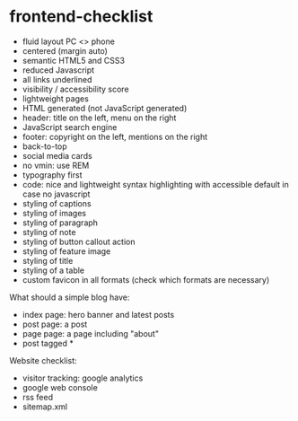 # frontend-checklist

* fluid layout PC <> phone
* centered (margin auto)
* semantic HTML5 and CSS3
* reduced Javascript
* all links underlined
* visibility / accessibility score
* lightweight pages
* HTML generated (not JavaScript generated)
* header: title on the left, menu on the right
* JavaScript search engine
* footer: copyright on the left, mentions on the right
* back-to-top
* social media cards
* no vmin: use REM
* typography first
* code: nice and lightweight syntax highlighting with accessible default in case no javascript
* styling of captions
* styling of images
* styling of paragraph
* styling of note
* styling of button callout action
* styling of feature image
* styling of title
* styling of a table
* custom favicon in all formats (check which formats are necessary)

What should a simple blog have:
* index page: hero banner and latest posts
* post page: a post
* page page: a page including "about"
* post tagged *



Website checklist:
* visitor tracking: google analytics
* google web console
* rss feed
* sitemap.xml
